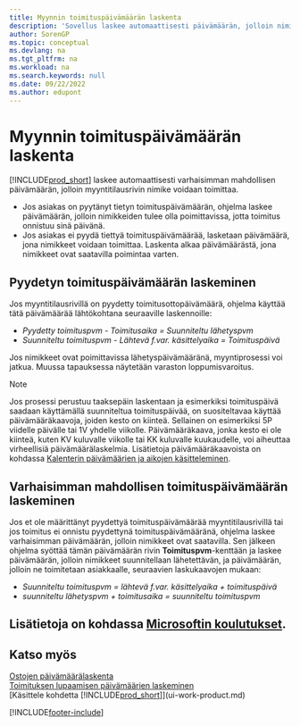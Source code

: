 ```yaml
---
title: Myynnin toimituspäivämäärän laskenta
description: 'Sovellus laskee automaattisesti päivämäärän, jolloin nimike on tilattava sen saamiseksi tietyn päivän varastoon ja poimittavaksi.'
author: SorenGP
ms.topic: conceptual
ms.devlang: na
ms.tgt_pltfrm: na
ms.workload: na
ms.search.keywords: null
ms.date: 09/22/2022
ms.author: edupont
---
```

# <a name="delivery-date-calculation-for-sales" />Myynnin toimituspäivämäärän laskenta

[!INCLUDE[prod_short](includes/prod_short.md)] laskee automaattisesti varhaisimman mahdollisen päivämäärän, jolloin myyntitilausrivin nimike voidaan toimittaa.

* Jos asiakas on pyytänyt tietyn toimituspäivämäärän, ohjelma laskee päivämäärän, jolloin nimikkeiden tulee olla poimittavissa, jotta toimitus onnistuu sinä päivänä.
* Jos asiakas ei pyydä tiettyä toimituspäivämäärää, lasketaan päivämäärä, jona nimikkeet voidaan toimittaa. Laskenta alkaa päivämäärästä, jona nimikkeet ovat saatavilla poimintaa varten.

## <a name="calculating-a-requested-delivery-date" />Pyydetyn toimituspäivämäärän laskeminen

Jos myyntitilausrivillä on pyydetty toimitusottopäivämäärä, ohjelma käyttää tätä päivämäärää lähtökohtana seuraaville laskennoille:

- *Pyydetty toimituspvm - Toimitusaika = Suunniteltu lähetyspvm*
- *Suunniteltu toimituspvm - Lähtevä f.var. käsittelyaika = Toimituspäivä*

Jos nimikkeet ovat poimittavissa lähetyspäivämääränä, myyntiprosessi voi jatkua. Muussa tapauksessa näytetään varaston loppumisvaroitus.

> [!NOTE]
> Jos prosessi perustuu taaksepäin laskentaan ja esimerkiksi toimituspäivä saadaan käyttämällä suunniteltua toimituspäivää, on suositeltavaa käyttää päivämääräkaavoja, joiden kesto on kiinteä. Sellainen on esimerkiksi 5P viidelle päivälle tai 1V yhdelle viikolle. Päivämääräkaava, jonka kesto ei ole kiinteä, kuten KV kuluvalle viikolle tai KK kuluvalle kuukaudelle, voi aiheuttaa virheellisiä päivämäärälaskelmia. Lisätietoja päivämääräkaavoista on kohdassa [Kalenterin päivämäärien ja aikojen käsitteleminen](ui-enter-date-ranges.md).

## <a name="calculating-the-earliest-possible-delivery-date" />Varhaisimman mahdollisen toimituspäivämäärän laskeminen

Jos et ole määrittänyt pyydettyä toimituspäivämäärää myyntitilausrivillä tai jos toimitus ei onnistu pyydettynä toimituspäivämääränä, ohjelma laskee varhaisimman päivämäärän, jolloin nimikkeet ovat saatavilla. Sen jälkeen ohjelma syöttää tämän päivämäärän rivin **Toimituspvm**-kenttään ja laskee päivämäärän, jolloin nimikkeet suunnitellaan lähetettävän, ja päivämäärän, jolloin ne toimitetaan asiakkaalle, seuraavien laskukaavojen mukaan:

- *Suunniteltu toimituspvm = lähtevä f.var. käsittelyaika + toimituspäivä*
- *suunniteltu lähetyspvm + toimitusaika = suunniteltu toimituspvm*

## <a name="see-related-microsoft-trainingtrainingmodulespromising-sales-order-delivery-dynamics-365-business-central" />Lisätietoja on kohdassa [Microsoftin koulutukset](/training/modules/promising-sales-order-delivery-dynamics-365-business-central/).

## <a name="see-also" />Katso myös

[Ostojen päivämäärälaskenta](purchasing-date-calculation-for-purchases.md)  
[Toimituksen lupaamisen päivämäärien laskeminen](sales-how-to-calculate-order-promising-dates.md)  
[Käsittele kohdetta [!INCLUDE[prod_short](includes/prod_short.md)]](ui-work-product.md)  

[!INCLUDE[footer-include](includes/footer-banner.md)]
